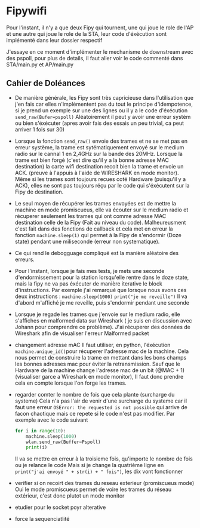 # Fipywifi

Pour l'instant, il n'y a que deux Fipy qui tournent, une qui joue le role de l'AP et une autre qui joue le role de la STA, leur code d'éxécution sont implémenté dans leur dossier respectif

J'essaye en ce moment d'implémenter le mechanisme de downstream avec des pspoll, pour plus de details, il faut aller voir le code commenté dans STA/main.py et AP/main.py 



## Cahier de Doléances 

 - De manière générale, les Fipy sont très capricieuse dans l'utilisation que j'en fais car elles n'implémentent pas du tout le principe d'idempotence, si je prend un exemple sur une des lignes ou il y a le code d'éxécution `send_raw(Bufer=pspoll)`
 Aléatoirement il peut y avoir une erreur systèm ou bien s'éxécuter (apres avoir fais des essais un peu trivial, ca peut arriver 1 fois sur 30)

 - Lorsque la fonction `send_raw()` envoie des trames et ne se met pas en erreur système, la trame est sytématiquement envoyé sur le medium radio sur le cannal 1 en 2,4GHz sur la bande des 20MHz. Lorsque la trame est bien forgé (c'est dire qu'il y a la bonne adresse MAC destination) la carte wifi destination recoit bien la trame et envoie un ACK. (preuve à l'appuis à l'aide de WIRESHARK en mode monitor). Même si les trames sont toujours recues coté Hardware (puisqu'il y a ACK), elles ne sont pas toujours réçu par le code qui s'éxécutent sur la Fipy de destination.

 - Le seul moyen de récupérer les trames envoyées est de mettre la machine en mode promiscueus, elle va écouter sur le medium radio et récuperer seulement les trames qui ont comme adresse MAC destination celle de la Fipy (Fait au niveau du code). Malheureusment c'est fait dans des fonctions de callback et cela met en erreur la fonction `machine.sleep(1)` qui permet à la Fipy de s'endormir (Doze state) pendant une miliseconde (erreur non systematique).

 - Ce qui rend le debogguage compliqué est la manière aléatoire des erreurs. 
 
 - Pour l'instant, lorsque je fais mes tests, je mets une seconde d'endormissement pour la station lorsqu'elle rentre dans le doze state, mais la fipy ne va pas éxécuter de manière iterative le block d'instructions.
 Par exemple j'ai remarqué que lorsque nous avons ces deux instructions :
  `machine.sleep(1000)`
  `print("je me reveille")`
 Il va d'abord m'affiché je me reveille, puis s'endormir pendant une seconde 

 - Lorsque je regade les trames que j'envoie sur le medium radio, elle s'affiches en malformed data sur Wireshark ( je suis en discussion avec Johann pour comprendre ce problème). J'ai récuperer des données de Wireshark afin de visualiser l'erreur Malformed packet

- changement adresse mAC 
    Il faut utiliser, en python, l'éxécution `machine.unique_id()`pour récuperer l'adresse mac de la machine. Cela nous permet de construire la trame en mettant dans les bons champs les bonnes adresses mac pour éviter la retransmission. Sauf que le Hardware de la machine change l'adresse mac de un bit (@MAC + 1) (visualiser garce a Wireshark en mode monitor), Il faut donc prendre cela en compte lorsque l'on forge les trames.

- regarder comter le nombre de fois que cela plante (surcharge du systeme)
    Cela n'a pas l'air de venir d'une surcharge du systeme car il faut une erreur `OSError: the requested is not possible` qui arrive de facon chaotique mais ce repete si le code n'est pas modifier.
    Par exemple avec le code suivant 
    ```python
    for i in range(10): 
        machine.sleep(1000)
        wlan.send_raw(Buffer=Pspoll)
        print(i)
    ```
    Il va se mettre en erreur à la troisieme fois, qu'importe le nombre de fois ou je relance le code 
    Mais si je change la quatrième ligne en `print("j'ai envoyé " + str(i) + " fois")`, les dix vont fonctionner 

- verifier si on recoirt des trames du reseau exterieur (promiscueus mode)
    Oui le mode promiscueus permet de voire les trames du réseau extérieur, c'est donc plutot un mode monitor


- etudier pour le socket poyr alterative 

- force la sequenciatlité 

 
